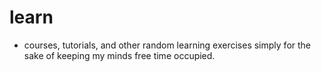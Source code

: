 # learn
* courses, tutorials, and other random learning exercises simply for the sake of keeping my minds free time occupied.
